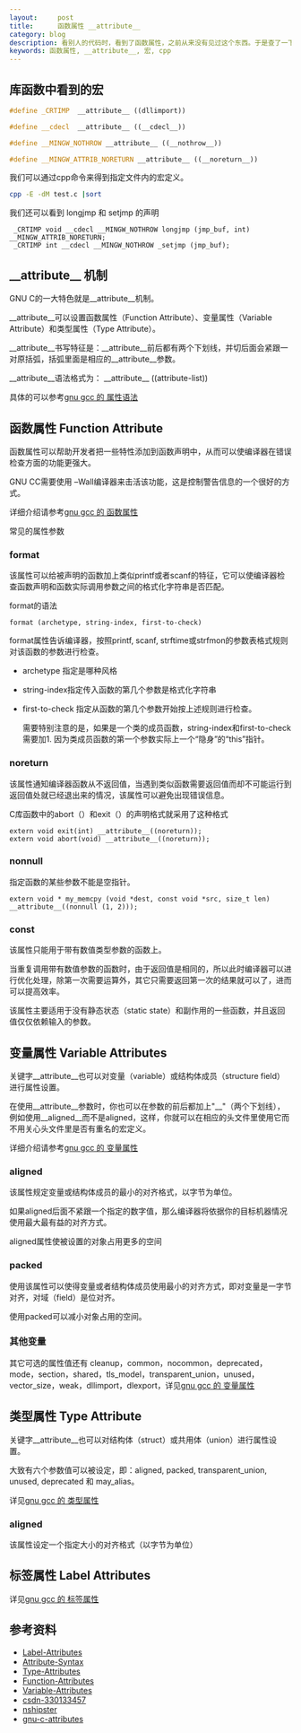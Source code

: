 ```yaml
---
layout:     post
title:      函数属性 __attribute__
category: blog
description: 看别人的代码时，看到了函数属性，之前从来没有见过这个东西。于是查了一下资料。
keywords: 函数属性, __attribute__, 宏, cpp
---
```



## 库函数中看到的宏

```cpp
#define _CRTIMP  __attribute__ ((dllimport)) 

#define __cdecl  __attribute__ ((__cdecl__))

#define __MINGW_NOTHROW __attribute__ ((__nothrow__))

#define __MINGW_ATTRIB_NORETURN __attribute__ ((__noreturn__))
```

我们可以通过cpp命令来得到指定文件内的宏定义。

```bash
cpp -E -dM test.c |sort 
```

我们还可以看到 longjmp 和 setjmp 的声明

```
 _CRTIMP void __cdecl __MINGW_NOTHROW longjmp (jmp_buf, int) __MINGW_ATTRIB_NORETURN;   
 _CRTIMP int __cdecl __MINGW_NOTHROW _setjmp (jmp_buf);
```



## \_\_attribute\_\_ 机制 

GNU C的一大特色就是\_\_attribute\_\_机制。

\_\_attribute\_\_可以设置函数属性（Function Attribute）、变量属性（Variable Attribute）和类型属性（Type Attribute）。


\_\_attribute\_\_书写特征是：\_\_attribute\_\_前后都有两个下划线，并切后面会紧跟一对原括弧，括弧里面是相应的\_\_attribute\_\_参数。

\_\_attribute\_\_语法格式为： \_\_attribute\_\_ ((attribute-list))

具体的可以参考[gnu gcc 的 属性语法][Attribute-Syntax]


## 函数属性 Function Attribute


函数属性可以帮助开发者把一些特性添加到函数声明中，从而可以使编译器在错误检查方面的功能更强大。

GNU CC需要使用 –Wall编译器来击活该功能，这是控制警告信息的一个很好的方式。

详细介绍请参考[gnu gcc 的 函数属性][Function-Attributes]


常见的属性参数

###  format

该属性可以给被声明的函数加上类似printf或者scanf的特征，它可以使编译器检查函数声明和函数实际调用参数之间的格式化字符串是否匹配。

format的语法

```
format (archetype, string-index, first-to-check)
```

format属性告诉编译器，按照printf, scanf, strftime或strfmon的参数表格式规则对该函数的参数进行检查。

* archetype 指定是哪种风格
* string-index指定传入函数的第几个参数是格式化字符串
* first-to-check 指定从函数的第几个参数开始按上述规则进行检查。

    需要特别注意的是，如果是一个类的成员函数，string-index和first-to-check需要加1.
    因为类成员函数的第一个参数实际上一个“隐身”的“this”指针。

### noreturn
    
该属性通知编译器函数从不返回值，当遇到类似函数需要返回值而却不可能运行到返回值处就已经退出来的情况，该属性可以避免出现错误信息。

C库函数中的abort（）和exit（）的声明格式就采用了这种格式

```
extern void exit(int) __attribute__((noreturn));
extern void abort(void) __attribute__((noreturn));
```

### nonnull

指定函数的某些参数不能是空指针。

```
extern void * my_memcpy (void *dest, const void *src, size_t len) __attribute__((nonnull (1, 2)));
```




### const

该属性只能用于带有数值类型参数的函数上。

当重复调用带有数值参数的函数时，由于返回值是相同的，所以此时编译器可以进行优化处理，除第一次需要运算外，其它只需要返回第一次的结果就可以了，进而可以提高效率。

该属性主要适用于没有静态状态（static state）和副作用的一些函数，并且返回值仅仅依赖输入的参数。

## 变量属性 Variable Attributes


关键字\_\_attribute\_\_也可以对变量（variable）或结构体成员（structure field）进行属性设置。

在使用\_\_attribute\_\_参数时，你也可以在参数的前后都加上"\_\_"（两个下划线），例如使用\_\_aligned\_\_而不是aligned，这样，你就可以在相应的头文件里使用它而不用关心头文件里是否有重名的宏定义。


详细介绍请参考[gnu gcc 的 变量属性][Variable-Attributes]

### aligned

该属性规定变量或结构体成员的最小的对齐格式，以字节为单位。

如果aligned后面不紧跟一个指定的数字值，那么编译器将依据你的目标机器情况使用最大最有益的对齐方式。

aligned属性使被设置的对象占用更多的空间


###  packed

使用该属性可以使得变量或者结构体成员使用最小的对齐方式，即对变量是一字节对齐，对域（field）是位对齐。

使用packed可以减小对象占用的空间。

### 其他变量

其它可选的属性值还有 cleanup，common，nocommon，deprecated，mode，section，shared，tls\_model，transparent\_union，unused，vector\_size，weak，dllimport，dlexport，详见[gnu gcc 的 变量属性][Variable-Attributes]


## 类型属性 Type Attribute

关键字\_\_attribute\_\_也可以对结构体（struct）或共用体（union）进行属性设置。

大致有六个参数值可以被设定，即：aligned, packed, transparent\_union, unused, deprecated 和 may\_alias。

详见[gnu gcc 的 类型属性][Type-Attributes]

### aligned

该属性设定一个指定大小的对齐格式（以字节为单位）


## 标签属性  Label Attributes

详见[gnu gcc 的 标签属性][Label-Attributes]


## 参考资料

* [Label-Attributes][]
* [Attribute-Syntax][]
* [Type-Attributes][]
* [Function-Attributes][]
* [Variable-Attributes][]
* [csdn-330133457][]
* [nshipster][]
* [gnu-c-attributes][]

[Label-Attributes]: https://gcc.gnu.org/onlinedocs/gcc/Label-Attributes.html#Label-Attributes
[Attribute-Syntax]: https://gcc.gnu.org/onlinedocs/gcc/Attribute-Syntax.html
[Type-Attributes]: http://gcc.gnu.org/onlinedocs/gcc-4.0.0/gcc/Type-Attributes.html#Type-Attributes
[Function-Attributes]: http://gcc.gnu.org/onlinedocs/gcc-4.0.0/gcc/Function-Attributes.html
[Variable-Attributes]: http://gcc.gnu.org/onlinedocs/gcc-4.0.0/gcc/Variable-Attributes.html#Variable-Attributes
[csdn-330133457]: http://bbs.csdn.net/topics/330133457
[nshipster]: http://nshipster.com/__attribute__/
[gnu-c-attributes]: http://www.unixwiz.net/techtips/gnu-c-attributes.html
